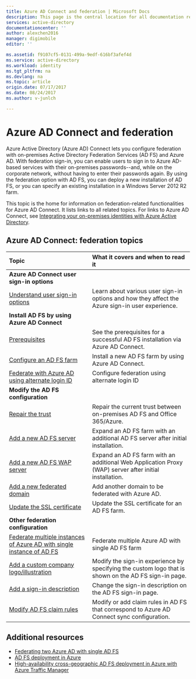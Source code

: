 ```yaml
---
title: Azure AD Connect and federation | Microsoft Docs
description: This page is the central location for all documentation regarding AD FS operations that use Azure AD Connect.
services: active-directory
documentationcenter: ''
author: alexchen2016
manager: digimobile
editor: ''

ms.assetid: f9107cf5-0131-499a-9edf-616bf3afef4d
ms.service: active-directory
ms.workload: identity
ms.tgt_pltfrm: na
ms.devlang: na
ms.topic: article
origin.date: 07/17/2017
ms.date: 08/24/2017
ms.author: v-junlch

---
```

# Azure AD Connect and federation
Azure Active Directory (Azure AD) Connect lets you configure federation with on-premises Active Directory Federation Services (AD FS) and Azure AD. With federation sign-in, you can enable users to sign in to Azure AD-based services with their on-premises passwords--and, while on the corporate network, without having to enter their passwords again. By using the federation option with AD FS, you can deploy a new installation of AD FS, or you can specify an existing installation in a Windows Server 2012 R2 farm.

This topic is the home for information on federation-related functionalities for Azure AD Connect. It lists links to all related topics. For links to Azure AD Connect, see [Integrating your on-premises identities with Azure Active Directory](active-directory-aadconnect.md).

## Azure AD Connect: federation topics
| Topic | What it covers and when to read it |
|:--- |:--- |
| **Azure AD Connect user sign-in options** | |
| [Understand user sign-in options](active-directory-aadconnect-user-signin.md) |Learn about various user sign-in options and how they affect the Azure sign-in user experience. |
| **Install AD FS by using Azure AD Connect** | |
| [Prerequisites](active-directory-aadconnect-get-started-custom.md#ad-fs-configuration-pre-requisites) |See the prerequisites for a successful AD FS installation via Azure AD Connect. |
| [Configure an AD FS farm](active-directory-aadconnect-get-started-custom.md#configuring-federation-with-ad-fs) |Install a new AD FS farm by using Azure AD Connect. |
| [Federate with Azure AD using alternate login ID ](active-directory-aadconnect-federation-management.md#alternateid) | Configure federation using alternate login ID  |
| **Modify the AD FS configuration** | |
| [Repair the trust](active-directory-aadconnect-federation-management.md#repairthetrust) |Repair the current trust between on-premises AD FS and Office 365/Azure. |
| [Add a new AD FS server](active-directory-aadconnect-federation-management.md#addadfsserver) |Expand an AD FS farm with an additional AD FS server after initial installation. |
| [Add a new AD FS WAP server](active-directory-aadconnect-federation-management.md#addwapserver) |Expand an AD FS farm with an additional Web Application Proxy (WAP) server after initial installation. |
| [Add a new federated domain](active-directory-aadconnect-federation-management.md#addfeddomain) |Add another domain to be federated with Azure AD. |
| [Update the SSL certificate](active-directory-aadconnectfed-ssl-update.md)| Update the SSL certificate for an AD FS farm. |
| **Other federation configuration** | |
| [Federate multiple instances of Azure AD with single instance of AD FS](active-directory-aadconnectfed-single-adfs-multitenant-federation.md) | Federate multiple Azure AD with single AD FS farm| 
| [Add a custom company logo/illustration](active-directory-aadconnect-federation-management.md#customlogo) |Modify the sign-in experience by specifying the custom logo that is shown on the AD FS sign-in page. |
| [Add a sign-in description](active-directory-aadconnect-federation-management.md#addsignindescription) |Change the sign-in description on the AD FS sign-in page. |
| [Modify AD FS claim rules](active-directory-aadconnect-federation-management.md#modclaims) |Modify or add claim rules in AD FS that correspond to Azure AD Connect sync configuration. |


## Additional resources
- [Federating two Azure AD with single AD FS](active-directory-aadconnectfed-single-adfs-multitenant-federation.md)
- [AD FS deployment in Azure](active-directory-aadconnect-azure-adfs.md)
- [High-availability cross-geographic AD FS deployment in Azure with Azure Traffic Manager](../active-directory-adfs-in-azure-with-azure-traffic-manager.md)

<!--Update_Description: update metadata properties -->